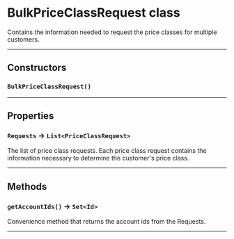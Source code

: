 # BulkPriceClassRequest class

Contains the information needed to request the price classes for multiple customers.

---
## Constructors
### `BulkPriceClassRequest()`
---
## Properties

### `Requests` → `List<PriceClassRequest>`

The list of price class requests. Each price class request contains the information necessary to determine the customer's price class.

---
## Methods
### `getAccountIds()` → `Set<Id>`

Convenience method that returns the account ids from the Requests.

---
